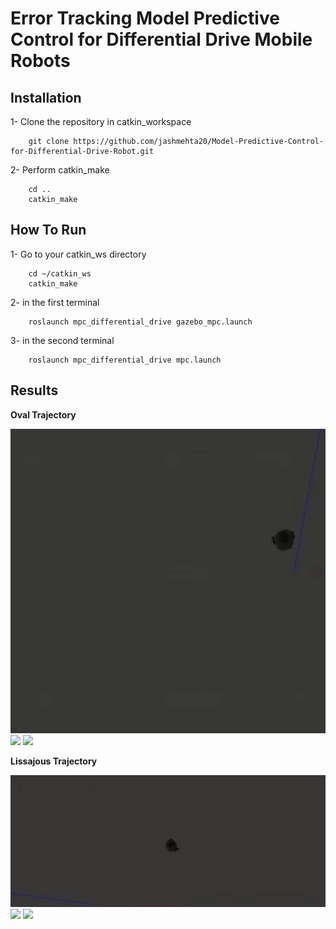 # Error Tracking Model Predictive Control for Differential Drive Mobile Robots


## Installation

1- Clone the repository in catkin_workspace
```shell
    git clone https://github.com/jashmehta20/Model-Predictive-Control-for-Differential-Drive-Robot.git
```
2- Perform catkin_make 
```shell
    cd ..
    catkin_make
```

## How To Run

1- Go to your catkin_ws directory
```shell
    cd ~/catkin_ws
    catkin_make
```
2- in the first terminal
```shell
    roslaunch mpc_differential_drive gazebo_mpc.launch
```
3- in the second terminal
```shell
    roslaunch mpc_differential_drive mpc.launch
```

## Results

**Oval Trajectory**

![](/Assets/ezgif.com-gif-maker.gif)
![](/Assets/ezgif.com-gif-maker-3.gif)
![](/Assets/ezgif.com-gif-maker-4.gif)

**Lissajous Trajectory**

![](/Assets/ezgif.com-gif-maker-5.gif)
![](/Assets/ezgif.com-gif-maker-7.gif)
![](/Assets/ezgif.com-gif-maker-6.gif)

